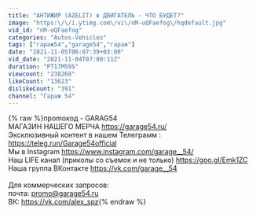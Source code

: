 ```yaml
---
title: "АНТИЖИР (AZELIT) в ДВИГАТЕЛЬ - ЧТО БУДЕТ?"
image: "https:\/\/i.ytimg.com\/vi\/nM-uQFaefog\/hqdefault.jpg"
vid_id: "nM-uQFaefog"
categories: "Autos-Vehicles"
tags: ["гараж54","garage54","гараж"]
date: "2021-11-05T06:07:39+03:00"
vid_date: "2021-11-04T07:00:11Z"
duration: "PT17M59S"
viewcount: "238268"
likeCount: "13623"
dislikeCount: "391"
channel: "Гараж 54"
---
```

{% raw %}прomокoд - GARAG54<br />МАГАЗИН НАШЕГО МЕРЧА <a rel="nofollow" target="blank" href="https://garage54.ru/">https://garage54.ru/</a><br />Эксклюзивный контент в нашем Телеграмм : <a rel="nofollow" target="blank" href="https://teleg.run/Garage54official">https://teleg.run/Garage54official</a><br />Мы в Instagram <a rel="nofollow" target="blank" href="https://www.instagram.com/garage__54/">https://www.instagram.com/garage__54/</a><br />Наш LIFE канал (приколы со съемок и не только) <a rel="nofollow" target="blank" href="https://goo.gl/Emk1ZC">https://goo.gl/Emk1ZC</a><br />Наша группа ВКонтакте <a rel="nofollow" target="blank" href="https://vk.com/garage__54">https://vk.com/garage__54</a><br /><br />Для коммерческих запросов:<br />почта: promo@garage54.ru<br />ВК: <a rel="nofollow" target="blank" href="https://vk.com/alex_spz">https://vk.com/alex_spz</a>{% endraw %}
